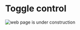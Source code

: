 # Toggle control

![web page is under construction](https://docimages.blob.core.chinacloudapi.cn/images/commingsoon20210514.jpg)
